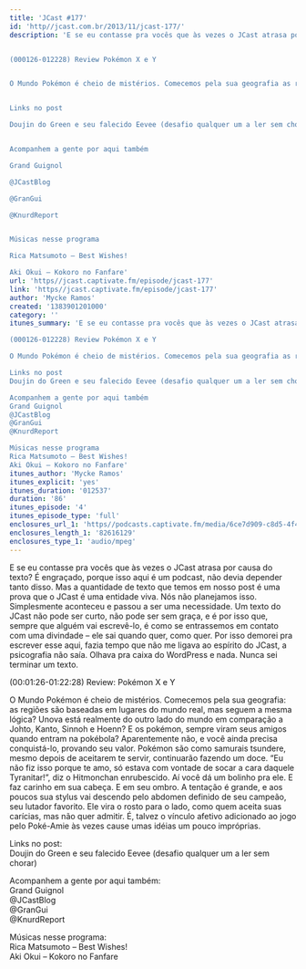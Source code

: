 ```yaml
---
title: 'JCast #177'
id: 'http//jcast.com.br/2013/11/jcast-177/'
description: 'E se eu contasse pra vocês que às vezes o JCast atrasa por causa do texto? É engraçado, porque isso aqui é um podcast, não devia depender tanto disso. Mas a quantidade de texto que temos em nosso post é uma prova que o JCast é uma entidade viva. Nós não planejamos isso. Simplesmente aconteceu e passou a ser uma necessidade. Um texto do JCast não pode ser curto, não pode ser sem graça, e é por isso que, sempre que alguém vai escrevê-lo, é como se entrassemos em contato com uma divindade – ele sai quando quer, como quer. Por isso demorei pra escrever esse aqui, fazia tempo que não me ligava ao espírito do JCast, a psicografia não saía. Olhava pra caixa do WordPress e nada. Nunca sei terminar um texto.


(000126-012228) Review Pokémon X e Y


O Mundo Pokémon é cheio de mistérios. Comecemos pela sua geografia as regiões são baseadas em lugares do mundo real, mas seguem a mesma lógica? Unova está realmente do outro lado do mundo em comparação a Johto, Kanto, Sinnoh e Hoenn? E os pokémon, sempre viram seus amigos quando entram na pokébola? Aparentemente não, e você ainda precisa conquistá-lo, provando seu valor. Pokémon são como samurais tsundere, mesmo depois de aceitarem te servir, continuarão fazendo um doce. “Eu não fiz isso porque te amo, só estava com vontade de socar a cara daquele Tyranitar!”, diz o Hitmonchan enrubescido. Aí você dá um bolinho pra ele. E faz carinho em sua cabeça. E em seu ombro. A tentação é grande, e aos poucos sua stylus vai descendo pelo abdomen definido de seu campeão, seu lutador favorito. Ele vira o rosto para o lado, como quem aceita suas carícias, mas não quer admitir. É, talvez o vínculo afetivo adicionado ao jogo pelo Poké-Amie às vezes cause umas idéias um pouco impróprias.


Links no post

Doujin do Green e seu falecido Eevee (desafio qualquer um a ler sem chorar)


Acompanhem a gente por aqui também

Grand Guignol

@JCastBlog

@GranGui

@KnurdReport


Músicas nesse programa

Rica Matsumoto – Best Wishes!

Aki Okui – Kokoro no Fanfare'
url: 'https//jcast.captivate.fm/episode/jcast-177'
link: 'https//jcast.captivate.fm/episode/jcast-177'
author: 'Mycke Ramos'
created: '1383901201000'
category: ''
itunes_summary: 'E se eu contasse pra vocês que às vezes o JCast atrasa por causa do texto? É engraçado, porque isso aqui é um podcast, não devia depender tanto disso. Mas a quantidade de texto que temos em nosso post é uma prova que o JCast é uma entidade viva. Nós não planejamos isso. Simplesmente aconteceu e passou a ser uma necessidade. Um texto do JCast não pode ser curto, não pode ser sem graça, e é por isso que, sempre que alguém vai escrevê-lo, é como se entrassemos em contato com uma divindade – ele sai quando quer, como quer. Por isso demorei pra escrever esse aqui, fazia tempo que não me ligava ao espírito do JCast, a psicografia não saía. Olhava pra caixa do WordPress e nada. Nunca sei terminar um texto.

(000126-012228) Review Pokémon X e Y

O Mundo Pokémon é cheio de mistérios. Comecemos pela sua geografia as regiões são baseadas em lugares do mundo real, mas seguem a mesma lógica? Unova está realmente do outro lado do mundo em comparação a Johto, Kanto, Sinnoh e Hoenn? E os pokémon, sempre viram seus amigos quando entram na pokébola? Aparentemente não, e você ainda precisa conquistá-lo, provando seu valor. Pokémon são como samurais tsundere, mesmo depois de aceitarem te servir, continuarão fazendo um doce. “Eu não fiz isso porque te amo, só estava com vontade de socar a cara daquele Tyranitar!”, diz o Hitmonchan enrubescido. Aí você dá um bolinho pra ele. E faz carinho em sua cabeça. E em seu ombro. A tentação é grande, e aos poucos sua stylus vai descendo pelo abdomen definido de seu campeão, seu lutador favorito. Ele vira o rosto para o lado, como quem aceita suas carícias, mas não quer admitir. É, talvez o vínculo afetivo adicionado ao jogo pelo Poké-Amie às vezes cause umas idéias um pouco impróprias.

Links no post
Doujin do Green e seu falecido Eevee (desafio qualquer um a ler sem chorar)

Acompanhem a gente por aqui também
Grand Guignol
@JCastBlog
@GranGui
@KnurdReport

Músicas nesse programa
Rica Matsumoto – Best Wishes!
Aki Okui – Kokoro no Fanfare'
itunes_author: 'Mycke Ramos'
itunes_explicit: 'yes'
itunes_duration: '012537'
duration: '86'
itunes_episode: '4'
itunes_episode_type: 'full'
enclosures_url_1: 'https//podcasts.captivate.fm/media/6ce7d909-c8d5-4f46-83fa-d1c41c92e6b7/hipcast-12771-u-392710-s-1-audio_tc.mp3'
enclosures_length_1: '82616129'
enclosures_type_1: 'audio/mpeg'
---
```

E se eu contasse pra vocês que às vezes o JCast atrasa por causa do texto? É engraçado, porque isso aqui é um podcast, não devia depender tanto disso. Mas a quantidade de texto que temos em nosso post é uma prova que o JCast é uma entidade viva. Nós não planejamos isso. Simplesmente aconteceu e passou a ser uma necessidade. Um texto do JCast não pode ser curto, não pode ser sem graça, e é por isso que, sempre que alguém vai escrevê-lo, é como se entrassemos em contato com uma divindade – ele sai quando quer, como quer. Por isso demorei pra escrever esse aqui, fazia tempo que não me ligava ao espírito do JCast, a psicografia não saía. Olhava pra caixa do WordPress e nada. Nunca sei terminar um texto.

(00:01:26-01:22:28) Review: Pokémon X e Y

O Mundo Pokémon é cheio de mistérios. Comecemos pela sua geografia: as regiões são baseadas em lugares do mundo real, mas seguem a mesma lógica? Unova está realmente do outro lado do mundo em comparação a Johto, Kanto, Sinnoh e Hoenn? E os pokémon, sempre viram seus amigos quando entram na pokébola? Aparentemente não, e você ainda precisa conquistá-lo, provando seu valor. Pokémon são como samurais tsundere, mesmo depois de aceitarem te servir, continuarão fazendo um doce. “Eu não fiz isso porque te amo, só estava com vontade de socar a cara daquele Tyranitar!”, diz o Hitmonchan enrubescido. Aí você dá um bolinho pra ele. E faz carinho em sua cabeça. E em seu ombro. A tentação é grande, e aos poucos sua stylus vai descendo pelo abdomen definido de seu campeão, seu lutador favorito. Ele vira o rosto para o lado, como quem aceita suas carícias, mas não quer admitir. É, talvez o vínculo afetivo adicionado ao jogo pelo Poké-Amie às vezes cause umas idéias um pouco impróprias.

Links no post:  
Doujin do Green e seu falecido Eevee (desafio qualquer um a ler sem chorar)

Acompanhem a gente por aqui também:  
Grand Guignol  
@JCastBlog  
@GranGui  
@KnurdReport

Músicas nesse programa:  
Rica Matsumoto – Best Wishes!  
Aki Okui – Kokoro no Fanfare